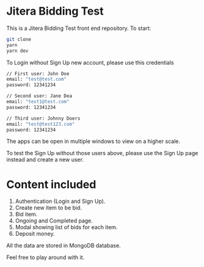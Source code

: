 # Jitera Bidding Test

This is a Jitera Bidding Test front end repository. To start:

```bash
git clone
yarn
yarn dev
```

To Login without Sign Up new account, please use this credentials

```bash
// First user: John Doe
email: "test@test.com"
password: 12341234

// Second user: Jane Dea
email: "test1@test.com"
password: 12341234

// Third user: Johnny Doers
email: "test@test123.com"
password: 12341234
```

The apps can be open in multiple windows to view on a higher scale.

To test the Sign Up without those users above, please use the Sign Up page instead and create a new user.

# Content included
1. Authentication (Login and Sign Up).
2. Create new item to be bid.
3. Bid item.
4. Ongoing and Completed page.
5. Modal showing list of bids for each item.
6. Deposit money.

All the data are stored in MongoDB database. 

Feel free to play around with it.
